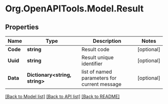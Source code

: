# Org.OpenAPITools.Model.Result

## Properties

Name | Type | Description | Notes
------------ | ------------- | ------------- | -------------
**Code** | **string** | Result code | [optional] 
**Uuid** | **string** | Result unique identifier | [optional] 
**Data** | **Dictionary&lt;string, string&gt;** | list of named parameters for current message | [optional] 

[[Back to Model list]](../README.md#documentation-for-models) [[Back to API list]](../README.md#documentation-for-api-endpoints) [[Back to README]](../README.md)

